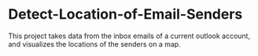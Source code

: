 # Detect-Location-of-Email-Senders
This project takes data from the inbox emails of a current outlook account, and visualizes the locations of the senders on a map.
